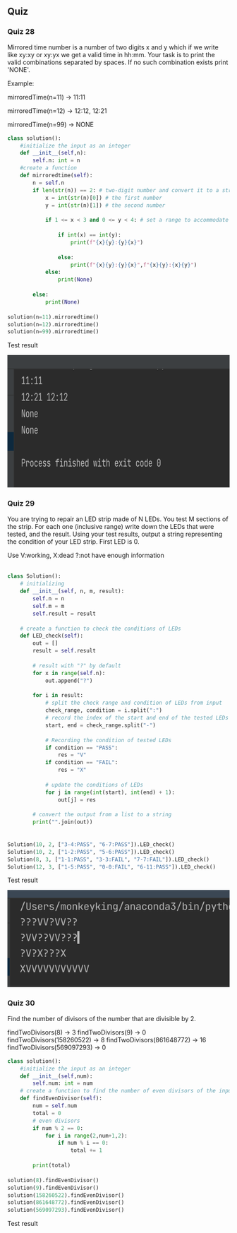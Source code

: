 ## Quiz

### Quiz 28

Mirrored time number is a number of two digits x and y which if we write like xy:xy or xy:yx we get a valid time in hh:mm.
Your task is to print the valid combinations separated by spaces. If no such combination exists print 'NONE'.

Example:

mirroredTime(n=11) → 11:11

mirroredTime(n=12) → 12:12, 12:21

mirroredTime(n=99) → NONE

```.py
class solution():
    #initialize the input as an integer
    def __init__(self,n):
        self.n: int = n
    #create a function
    def mirroredtime(self):
        n = self.n
        if len(str(n)) == 2: # two-digit number and convert it to a string
            x = int(str(n)[0]) # the first number
            y = int(str(n)[1]) # the second number

            if 1 <= x < 3 and 0 <= y < 4: # set a range to accommodate the time

                if int(x) == int(y):
                    print(f"{x}{y}:{y}{x}")

                else:
                    print(f"{x}{y}:{y}{x}",f"{x}{y}:{x}{y}")
            else:
                print(None)

        else:
            print(None)

solution(n=11).mirroredtime()
solution(n=12).mirroredtime()
solution(n=99).mirroredtime()
```
Test result 

<img src = "https://github.com/cathymonkey/Unit_4/blob/main/Images/28.png" width = "660" height = "300" >



### Quiz 29

You are trying to repair an LED strip made of N LEDs. You test M sections of the strip. For each one (inclusive range) write down the LEDs that were tested, and 
the result. Using your test results, output a string representing the condition of your LED strip. First LED is 0.

Use V:working, X:dead ?:not have enough information

```.py

class Solution():
    # initializing
    def __init__(self, n, m, result):
        self.n = n
        self.m = m
        self.result = result

    # create a function to check the conditions of LEDs
    def LED_check(self):
        out = []
        result = self.result

        # result with "?" by default
        for x in range(self.n):
            out.append("?")

        for i in result:
            # split the check range and condition of LEDs from input 
            check_range, condition = i.split(":")
            # record the index of the start and end of the tested LEDs
            start, end = check_range.split("-")

            # Recording the condition of tested LEDs
            if condition == "PASS":
                res = "V"
            if condition == "FAIL":
                res = "X"

            # update the conditions of LEDs
            for j in range(int(start), int(end) + 1):
                out[j] = res

        # convert the output from a list to a string
        print("".join(out))


Solution(10, 2, ["3-4:PASS", "6-7:PASS"]).LED_check()
Solution(10, 2, ["1-2:PASS", "5-6:PASS"]).LED_check()
Solution(8, 3, ["1-1:PASS", "3-3:FAIL", "7-7:FAIL"]).LED_check()
Solution(12, 3, ["1-5:PASS", "0-0:FAIL", "6-11:PASS"]).LED_check()
```
Test result 

<img src="https://github.com/cathymonkey/Unit_4/blob/main/Images/29.png" width = "600" height = "220">


### Quiz 30
Find the number of divisors of the number that are divisible by 2. 

findTwoDivisors(8) -> 3
findTwoDivisors(9) -> 0
findTwoDivisors(158260522) -> 8
findTwoDivisors(861648772) -> 16
findTwoDivisors(569097293) -> 0


```.py
class solution():
    #initialize the input as an integer
    def __init__(self,num):
        self.num: int = num
    # create a function to find the number of even divisors of the input
    def findEvenDivisor(self):
        num = self.num
        total = 0
        # even divisors
        if num % 2 == 0:
            for i in range(2,num+1,2):
                if num % i == 0:
                    total += 1
            
        print(total)

solution(8).findEvenDivisor()
solution(9).findEvenDivisor()
solution(158260522).findEvenDivisor()
solution(861648772).findEvenDivisor()
solution(569097293).findEvenDivisor()
```
Test result 


















